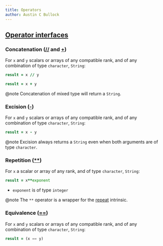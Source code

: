 ```yaml
---
title: Operators
author: Austin C Bullock
---
```


## [Operator interfaces](../../lists/procedures.html)

### Concatenation ([//](../../interface/operator%28SLASHSLASH%29.html) and [+](../../interface/operator%28%2B%29.html))

For `x` and `y` scalars or arrays of any compatible rank, and of any combination of type `character`, `String`:

```fortran
result = x // y
```

```fortran
result = x + y
```

@note Concatenation of mixed type will return a `String`.

### Excision ([-](../../interface/operator%28-%29.html))

For `x` and `y` scalars or arrays of any compatible rank, and of any combination of type `character`, `String`:

```fortran
result = x - y
```

@note Excision always returns a `String` even when both arguments are of type `character`.

### Repetition ([**](../../interface/operator%28ASTERISKASTERISK%29.html))

For `x` a scalar or array of any rank, and of type `character`, `String`:

```fortran
result = x**exponent
```

* `exponent` is of type `integer`

@note The `**` operator is a wrapper for the [repeat](https://gcc.gnu.org/onlinedocs/gfortran/REPEAT.html) intrinsic.

### Equivalence ([==](../../interface/operator%28%3D%3D%29.html))

For `x` and `y` scalars or arrays of any compatible rank, and of any combination of type `character`, `String`:

```fortran
result = (x == y)
```
